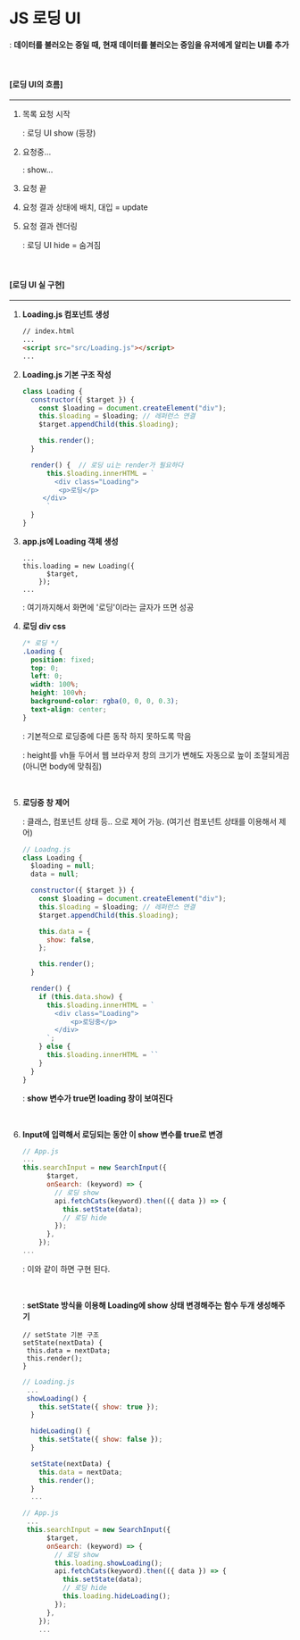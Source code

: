 # JS 로딩 UI

: **데이터를 불러오는 중일 때, 현재 데이터를 불러오는 중임을 유저에게 알리는 UI를 추가**

<br>

#### [로딩 UI의 흐름]

---

1. 목록 요청 시작

   : 로딩 UI show (등장)

2. 요청중...

   : show...

3. 요청 끝

4. 요청 결과 상태에 배치, 대입 = update

5. 요청 결과 렌더링

   : 로딩 UI hide = 숨겨짐

<br>

#### [로딩 UI 실 구현]

---

1. **Loading.js 컴포넌트 생성**

   ```html
   // index.html
   ...
   <script src="src/Loading.js"></script>
   ...
   ```

2. **Loading.js 기본 구조 작성**

   ```js
   class Loading {
     constructor({ $target }) {
       const $loading = document.createElement("div");
       this.$loading = $loading; // 레퍼런스 연결
       $target.appendChild(this.$loading);
   
       this.render();
     }
   
     render() {  // 로딩 ui는 render가 필요하다
         this.$loading.innerHTML = `
           <div class="Loading">
   			<p>로딩</p>
   		</div>
         `
     }
   }
   ```

3. **app.js에 Loading 객체 생성**

   ```
   ...
   this.loading = new Loading({
         $target,
       });
   ...
   ```

   : 여기까지해서 화면에 '로딩'이라는 글자가 뜨면 성공 

4. **로딩 div css**

   ```css
   /* 로딩 */
   .Loading {
     position: fixed;
     top: 0;
     left: 0;
     width: 100%;
     height: 100vh;
     background-color: rgba(0, 0, 0, 0.3);
     text-align: center;
   }
   ```

   : 기본적으로 로딩중에 다른 동작 하지 못하도록 막음

   : height를 vh들 두어서 웹 브라우저 창의 크기가 변해도 자동으로 높이 조절되게끔 (아니면 body에 맞춰짐)

   <br>

5. **로딩중 창 제어**

   : 클래스, 컴포넌트 상태 등.. 으로 제어 가능. (여기선 컴포넌트 상태를 이용해서 제어)

   ```js
   // Loadng.js
   class Loading {
     $loading = null;
     data = null;
   
     constructor({ $target }) {
       const $loading = document.createElement("div");
       this.$loading = $loading; // 레퍼런스 연결
       $target.appendChild(this.$loading);
   
       this.data = {
         show: false,
       };
   
       this.render();
     }
   
     render() {
       if (this.data.show) {
         this.$loading.innerHTML = `
           <div class="Loading">
               <p>로딩중</p>
           </div>
         `;
       } else {
         this.$loading.innerHTML = ``
       }
     }
   }
   ```

   : **show 변수가 true면 loading 창이 보여진다**

   <br>

6. **Input에 입력해서 로딩되는 동안 이 show 변수를 true로 변경**

   ```js
   // App.js
   ...
   this.searchInput = new SearchInput({
         $target,
         onSearch: (keyword) => {
           // 로딩 show
           api.fetchCats(keyword).then(({ data }) => {
             this.setState(data);
             // 로딩 hide
           });
         },
       });
   ...
   ```

   : 이와 같이 하면 구현 된다.

   <br>

   : **setState 방식을 이용해 Loading에 show 상태 변경해주는 함수 두개 생성해주기**

   ```
   // setState 기본 구조
   setState(nextData) {
   	this.data = nextData;
   	this.render();
   }
   ```

   ```js
   // Loading.js
    ...
    showLoading() {
       this.setState({ show: true });
     }
   
     hideLoading() {
       this.setState({ show: false });
     }
   
     setState(nextData) {
       this.data = nextData;
       this.render();
     }
     ...
   ```

   ```js
   // App.js
   	...
   	this.searchInput = new SearchInput({
         $target,
         onSearch: (keyword) => {
           // 로딩 show
           this.loading.showLoading();
           api.fetchCats(keyword).then(({ data }) => {
             this.setState(data);
             // 로딩 hide
             this.loading.hideLoading();
           });
         },
       });
       ...
   ```